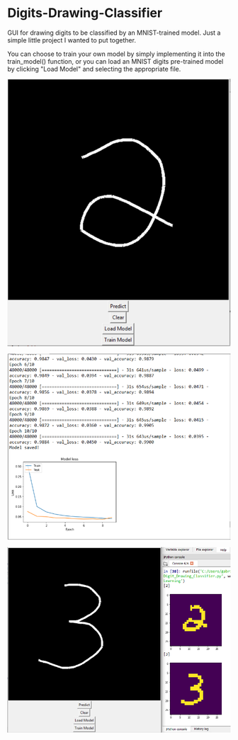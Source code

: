 # Digits-Drawing-Classifier
GUI for drawing digits to be classified by an MNIST-trained model.  Just a simple little project I wanted to put together.

You can choose to train your own model by simply implementing it into the train_model() function, or you can load an MNIST digits pre-trained model by clicking "Load Model" and selecting the appropriate file.

![GUI](mnist_gui_02.png)

![Training_progress](mnist_gui_01.png)

![In_Action](mnist_gui_03.png)
